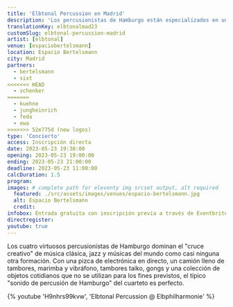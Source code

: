 ```yaml
---
title: 'Elbtonal Percussion en Madrid'
description: 'Los percusionistas de Hamburgo están especializados en una mezcla de música clásica, jazz y músicas del mundo. Ahora les damos la bienvenida a Madrid'
translationKey: elbtonalmad23
customSlug: elbtonal-percussion-madrid
artist: [elbtonal]
venue: [espaciobertelsmann]
location: Espacio Bertelsmann
city: Madrid
partners:
  - bertelsmann
  - sixt
<<<<<<< HEAD
  - schenker
=======
  - kuehne
  - jungheinrich
  - feda
  - ewa
>>>>>>> 52e775d (new logos)
type: 'Concierto'
access: Inscripción directa
date: 2023-05-23 19:30:00
opening: 2023-05-23 19:00:00
ending: 2023-05-23 21:00:00
deadline: 2023-05-23 11:00:00
calcDuration: 1.5
program:
images: # complete path for eleventy img srcset output, alt required
  featured: ./src/assets/images/venues/espacio-bertelsmann.jpg
  alt: Espacio Bertelsmann
  credit:
infobox: Entrada gratuita con inscripción previa a través de Eventbrite.
directregister:
youtube: true
---
```


Los cuatro virtuosos percusionistas de Hamburgo dominan el "cruce creativo" de música clásica, jazz y músicas del mundo como casi ninguna otra formación. Con una pizca de electrónica en directo, un camión lleno de tambores, marimba y vibráfono, tambores taiko, gongs y una colección de objetos cotidianos que no se utilizan para los fines previstos, el típico "sonido de percusión de Hamburgo" del cuarteto es perfecto.

{% youtube 'H9nhrs99kvw', 'Elbtonal Percussion @ Elbphilharmonie' %}

